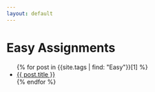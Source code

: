 ```yaml
---
layout: default
---
```


# Easy Assignments

<ul>
{% for post in {{site.tags | find: "Easy"}}[1] %}
<li><a href="{{ post.url }}">{{ post.title }}</a></li>
{% endfor %}
</ul>